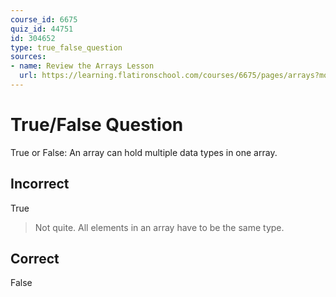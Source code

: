 ```yaml
---
course_id: 6675
quiz_id: 44751
id: 304652
type: true_false_question
sources:
- name: Review the Arrays Lesson
  url: https://learning.flatironschool.com/courses/6675/pages/arrays?module_item_id=541611
---
```


# True/False Question

True or False: An array can hold multiple data types in one array.

## Incorrect

True

> Not quite. All elements in an array have to be the same type.

## Correct

False